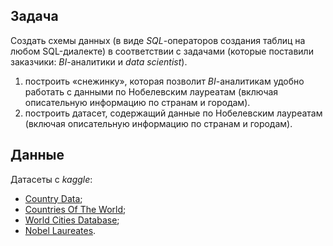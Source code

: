 ## Задача

Создать схемы данных (в виде *SQL*-операторов создания таблиц на любом SQL-диалекте) в соответствии с задачами (которые поставили заказчики: *BI*-аналитики и *data* *scientist*).

1. построить «снежинку», которая позволит *BI*-аналитикам удобно работать с данными по Нобелевским лауреатам (включая описательную информацию по странам и городам).
2. построить датасет, содержащий данные по Нобелевским лауреатам (включая описательную информацию по странам и городам).



## Данные

Датасеты с *kaggle*:

- [Country Data](https://www.kaggle.com/timoboz/country-data);
- [Countries Of The World](https://www.kaggle.com/fernandol/countries-of-the-world);
- [World Cities Database](https://www.kaggle.com/max-mind/world-cities-database);
- [Nobel Laureates](https://www.kaggle.com/nobelfoundation/nobel-laureates).

